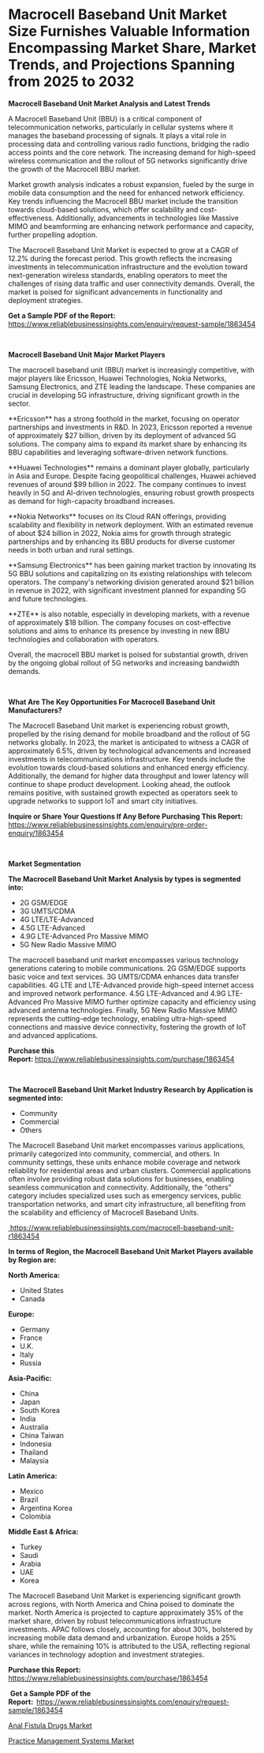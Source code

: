 <p><h1>Macrocell Baseband Unit Market Size Furnishes Valuable Information Encompassing Market Share, Market Trends, and Projections Spanning from 2025 to 2032</h1></p><p><strong>Macrocell Baseband Unit Market Analysis and Latest Trends</strong></p>
<p><p>A Macrocell Baseband Unit (BBU) is a critical component of telecommunication networks, particularly in cellular systems where it manages the baseband processing of signals. It plays a vital role in processing data and controlling various radio functions, bridging the radio access points and the core network. The increasing demand for high-speed wireless communication and the rollout of 5G networks significantly drive the growth of the Macrocell BBU market.</p><p>Market growth analysis indicates a robust expansion, fueled by the surge in mobile data consumption and the need for enhanced network efficiency. Key trends influencing the Macrocell BBU market include the transition towards cloud-based solutions, which offer scalability and cost-effectiveness. Additionally, advancements in technologies like Massive MIMO and beamforming are enhancing network performance and capacity, further propelling adoption.</p><p>The Macrocell Baseband Unit Market is expected to grow at a CAGR of 12.2% during the forecast period. This growth reflects the increasing investments in telecommunication infrastructure and the evolution toward next-generation wireless standards, enabling operators to meet the challenges of rising data traffic and user connectivity demands. Overall, the market is poised for significant advancements in functionality and deployment strategies.</p></p>
<p><strong>Get a Sample PDF of the Report:&nbsp;</strong> <a href="https://www.reliablebusinessinsights.com/enquiry/request-sample/1863454?utm_campaign=57&utm_medium=2&utm_source=Github&utm_content=ia&utm_term=10012025&utm_id=macrocell-baseband-unit">https://www.reliablebusinessinsights.com/enquiry/request-sample/1863454</a></p>
<p>&nbsp;</p>
<p><strong>Macrocell Baseband Unit Major Market Players</strong></p>
<p><p>The macrocell baseband unit (BBU) market is increasingly competitive, with major players like Ericsson, Huawei Technologies, Nokia Networks, Samsung Electronics, and ZTE leading the landscape. These companies are crucial in developing 5G infrastructure, driving significant growth in the sector.</p><p>**Ericsson** has a strong foothold in the market, focusing on operator partnerships and investments in R&D. In 2023, Ericsson reported a revenue of approximately $27 billion, driven by its deployment of advanced 5G solutions. The company aims to expand its market share by enhancing its BBU capabilities and leveraging software-driven network functions.</p><p>**Huawei Technologies** remains a dominant player globally, particularly in Asia and Europe. Despite facing geopolitical challenges, Huawei achieved revenues of around $99 billion in 2022. The company continues to invest heavily in 5G and AI-driven technologies, ensuring robust growth prospects as demand for high-capacity broadband increases.</p><p>**Nokia Networks** focuses on its Cloud RAN offerings, providing scalability and flexibility in network deployment. With an estimated revenue of about $24 billion in 2022, Nokia aims for growth through strategic partnerships and by enhancing its BBU products for diverse customer needs in both urban and rural settings.</p><p>**Samsung Electronics** has been gaining market traction by innovating its 5G BBU solutions and capitalizing on its existing relationships with telecom operators. The company's networking division generated around $21 billion in revenue in 2022, with significant investment planned for expanding 5G and future technologies.</p><p>**ZTE** is also notable, especially in developing markets, with a revenue of approximately $18 billion. The company focuses on cost-effective solutions and aims to enhance its presence by investing in new BBU technologies and collaboration with operators.</p><p>Overall, the macrocell BBU market is poised for substantial growth, driven by the ongoing global rollout of 5G networks and increasing bandwidth demands.</p></p>
<p>&nbsp;</p>
<p><strong>What Are The Key Opportunities For Macrocell Baseband Unit Manufacturers?</strong></p>
<p><p>The Macrocell Baseband Unit market is experiencing robust growth, propelled by the rising demand for mobile broadband and the rollout of 5G networks globally. In 2023, the market is anticipated to witness a CAGR of approximately 6.5%, driven by technological advancements and increased investments in telecommunications infrastructure. Key trends include the evolution towards cloud-based solutions and enhanced energy efficiency. Additionally, the demand for higher data throughput and lower latency will continue to shape product development. Looking ahead, the outlook remains positive, with sustained growth expected as operators seek to upgrade networks to support IoT and smart city initiatives.</p></p>
<p><strong>Inquire or Share Your Questions If Any Before Purchasing This Report:</strong> <a href="https://www.reliablebusinessinsights.com/enquiry/pre-order-enquiry/1863454?utm_campaign=57&utm_medium=2&utm_source=Github&utm_content=ia&utm_term=10012025&utm_id=macrocell-baseband-unit">https://www.reliablebusinessinsights.com/enquiry/pre-order-enquiry/1863454</a></p>
<p>&nbsp;</p>
<p><strong>Market Segmentation</strong></p>
<p><strong>The Macrocell Baseband Unit Market Analysis by types is segmented into:</strong></p>
<p><ul><li>2G GSM/EDGE</li><li>3G UMTS/CDMA</li><li>4G LTE/LTE-Advanced</li><li>4.5G LTE-Advanced</li><li>4.9G LTE-Advanced Pro Massive MIMO</li><li>5G New Radio Massive MIMO</li></ul></p>
<p><p>The macrocell baseband unit market encompasses various technology generations catering to mobile communications. 2G GSM/EDGE supports basic voice and text services. 3G UMTS/CDMA enhances data transfer capabilities. 4G LTE and LTE-Advanced provide high-speed internet access and improved network performance. 4.5G LTE-Advanced and 4.9G LTE-Advanced Pro Massive MIMO further optimize capacity and efficiency using advanced antenna technologies. Finally, 5G New Radio Massive MIMO represents the cutting-edge technology, enabling ultra-high-speed connections and massive device connectivity, fostering the growth of IoT and advanced applications.</p></p>
<p><strong>Purchase this Report:&nbsp;</strong><a href="https://www.reliablebusinessinsights.com/purchase/1863454?utm_campaign=57&utm_medium=2&utm_source=Github&utm_content=ia&utm_term=10012025&utm_id=macrocell-baseband-unit">https://www.reliablebusinessinsights.com/purchase/1863454</a></p>
<p>&nbsp;</p>
<p><strong>The Macrocell Baseband Unit Market Industry Research by Application is segmented into:</strong></p>
<p><ul><li>Community</li><li>Commercial</li><li>Others</li></ul></p>
<p><p>The Macrocell Baseband Unit market encompasses various applications, primarily categorized into community, commercial, and others. In community settings, these units enhance mobile coverage and network reliability for residential areas and urban clusters. Commercial applications often involve providing robust data solutions for businesses, enabling seamless communication and connectivity. Additionally, the "others" category includes specialized uses such as emergency services, public transportation networks, and smart city infrastructure, all benefiting from the scalability and efficiency of Macrocell Baseband Units.</p></p>
<p><a href="https://www.reliablebusinessinsights.com/macrocell-baseband-unit-r1863454?utm_campaign=57&utm_medium=2&utm_source=Github&utm_content=ia&utm_term=10012025&utm_id=macrocell-baseband-unit">&nbsp;https://www.reliablebusinessinsights.com/macrocell-baseband-unit-r1863454</a></p>
<p><strong>In terms of Region, the Macrocell Baseband Unit Market Players available by Region are:</strong></p>
<p>
    <p> <strong> North America: </strong>
        <ul>
            <li>United States</li>
            <li>Canada</li>
        </ul>
        </p> 
    <p> <strong> Europe: </strong>
        <ul>
            <li>Germany</li>
            <li>France</li>
            <li>U.K.</li>
            <li>Italy</li>
            <li>Russia</li>
        </ul>
        </p> 
    <p> <strong> Asia-Pacific: </strong>
        <ul>
            <li>China</li>
            <li>Japan</li>
            <li>South Korea</li>
            <li>India</li>
            <li>Australia</li>
            <li>China Taiwan</li>
            <li>Indonesia</li>
            <li>Thailand</li>
            <li>Malaysia</li>
        </ul>
        </p> 
    <p> <strong> Latin America: </strong>
        <ul>
            <li>Mexico</li>
            <li>Brazil</li>
            <li>Argentina Korea</li>
            <li>Colombia</li>
        </ul>
        </p> 
    <p> <strong> Middle East & Africa: </strong>
        <ul>
            <li>Turkey</li>
            <li>Saudi</li>
            <li>Arabia</li>
            <li>UAE</li>
            <li>Korea</li>
        </ul>
    </p>
    </p>
<p><p>The Macrocell Baseband Unit Market is experiencing significant growth across regions, with North America and China poised to dominate the market. North America is projected to capture approximately 35% of the market share, driven by robust telecommunications infrastructure investments. APAC follows closely, accounting for about 30%, bolstered by increasing mobile data demand and urbanization. Europe holds a 25% share, while the remaining 10% is attributed to the USA, reflecting regional variances in technology adoption and investment strategies.</p></p>
<p><strong>Purchase this Report: </strong><a href="https://www.reliablebusinessinsights.com/purchase/1863454?utm_campaign=57&utm_medium=2&utm_source=Github&utm_content=ia&utm_term=10012025&utm_id=macrocell-baseband-unit">https://www.reliablebusinessinsights.com/purchase/1863454</a></p>
<p>&nbsp;<strong>Get a Sample PDF of the Report:&nbsp;&nbsp;</strong><a href="https://www.reliablebusinessinsights.com/enquiry/request-sample/1863454?utm_campaign=57&utm_medium=2&utm_source=Github&utm_content=ia&utm_term=10012025&utm_id=macrocell-baseband-unit">https://www.reliablebusinessinsights.com/enquiry/request-sample/1863454</a></p>
<p><strong></strong></p>
<p><p><a href="https://github.com/ccreola81/Market-Research-Report-List-1/blob/main/anal-fistula-drugs-market.md?utm_campaign=57&utm_medium=2&utm_source=Github&utm_content=ia&utm_term=10012025&utm_id=macrocell-baseband-unit">Anal Fistula Drugs Market</a></p><p><a href="https://github.com/bolalfredia7777/Market-Research-Report-List-1/blob/main/practice-management-systems-market.md?utm_campaign=57&utm_medium=2&utm_source=Github&utm_content=ia&utm_term=10012025&utm_id=macrocell-baseband-unit">Practice Management Systems Market</a></p></p>